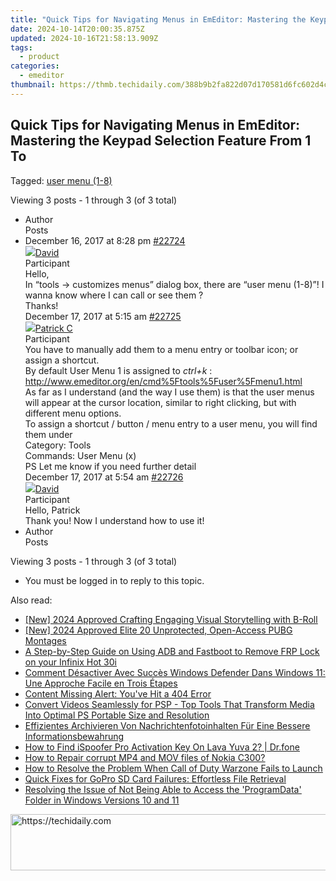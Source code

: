 ```yaml
---
title: "Quick Tips for Navigating Menus in EmEditor: Mastering the Keypad Selection Feature From 1 To"
date: 2024-10-14T20:00:35.875Z
updated: 2024-10-16T21:58:13.909Z
tags:
  - product
categories:
  - emeditor
thumbnail: https://thmb.techidaily.com/388b9b2fa822d07d170581d6fc602d4ca55180e6b7a80082d066387729af73ba.jpg
---
```


## Quick Tips for Navigating Menus in EmEditor: Mastering the Keypad Selection Feature From 1 To

Tagged: [user menu (1-8)](https://www.emeditor.com/forums/topic-tag/user-menu-1-8/)

Viewing 3 posts - 1 through 3 (of 3 total)

* Author  
Posts
* December 16, 2017 at 8:28 pm [#22724](https://tools.techidaily.com/emeditor/products/)  
[![](https://secure.gravatar.com/avatar/38351ff4e4e609e986bb497ee5b24b3a?s=80&d=identicon&r=g)David](https://www.emeditor.com/forums/users/David/ "View David's profile")  
Participant  
Hello,  
 In “tools -> customizes menus” dialog box, there are “user menu (1-8)”! I wanna know where I can call or see them ?  
 Thanks!  
December 17, 2017 at 5:15 am [#22725](https://tools.techidaily.com/emeditor/products/)  
[![](https://secure.gravatar.com/avatar/b5695857a6ecfde5db964f5b842293d1?s=80&d=identicon&r=g)Patrick C](https://www.emeditor.com/forums/users/patrick-c/ "View Patrick C's profile")  
Participant  
You have to manually add them to a menu entry or toolbar icon; or assign a shortcut.  
By default User Menu 1 is assigned to _ctrl+k_ :  
<http://www.emeditor.org/en/cmd%5Ftools%5Fuser%5Fmenu1.html>  
As far as I understand (and the way I use them) is that the user menus will appear at the cursor location, similar to right clicking, but with different menu options.  
To assign a shortcut / button / menu entry to a user menu, you will find them under  
 Category: Tools  
 Commands: User Menu (x)  
PS Let me know if you need further detail  
December 17, 2017 at 5:54 am [#22726](https://tools.techidaily.com/emeditor/products/)  
[![](https://secure.gravatar.com/avatar/38351ff4e4e609e986bb497ee5b24b3a?s=80&d=identicon&r=g)David](https://www.emeditor.com/forums/users/David/ "View David's profile")  
Participant  
Hello, Patrick  
 Thank you! Now I understand how to use it!
* Author  
Posts

Viewing 3 posts - 1 through 3 (of 3 total)

* You must be logged in to reply to this topic.

<ins class="adsbygoogle"
     style="display:block"
     data-ad-format="autorelaxed"
     data-ad-client="ca-pub-7571918770474297"
     data-ad-slot="1223367746"></ins>

<ins class="adsbygoogle"
     style="display:block"
     data-ad-client="ca-pub-7571918770474297"
     data-ad-slot="8358498916"
     data-ad-format="auto"
     data-full-width-responsive="true"></ins>

<span class="atpl-alsoreadstyle">Also read:</span>
<div><ul>
<li><a href="https://fox-direct.techidaily.com/new-2024-approved-crafting-engaging-visual-storytelling-with-b-roll/"><u>[New] 2024 Approved Crafting Engaging Visual Storytelling with B-Roll</u></a></li>
<li><a href="https://fox-glue.techidaily.com/new-2024-approved-elite-20-unprotected-open-access-pubg-montages/"><u>[New] 2024 Approved Elite 20 Unprotected, Open-Access PUBG Montages</u></a></li>
<li><a href="https://bypass-frp.techidaily.com/a-step-by-step-guide-on-using-adb-and-fastboot-to-remove-frp-lock-on-your-infinix-hot-30i-by-drfone-android/"><u>A Step-by-Step Guide on Using ADB and Fastboot to Remove FRP Lock on your Infinix Hot 30i</u></a></li>
<li><a href="https://win-manuals.techidaily.com/comment-desactiver-avec-succes-windows-defender-dans-windows-11-une-approche-facile-en-trois-etapes/"><u>Comment Désactiver Avec Succès Windows Defender Dans Windows 11: Une Approche Facile en Trois Étapes</u></a></li>
<li><a href="https://win-manuals.techidaily.com/content-missing-alert-youve-hit-a-404-error/"><u>Content Missing Alert: You've Hit a 404 Error</u></a></li>
<li><a href="https://win11.techidaily.com/convert-videos-seamlessly-for-psp-top-tools-that-transform-media-into-optimal-ps-portable-size-and-resolution/"><u>Convert Videos Seamlessly for PSP - Top Tools That Transform Media Into Optimal PS Portable Size and Resolution</u></a></li>
<li><a href="https://win-manuals.techidaily.com/effizientes-archivieren-von-nachrichtenfotoinhalten-fur-eine-bessere-informationsbewahrung/"><u>Effizientes Archivieren Von Nachrichtenfotoinhalten Für Eine Bessere Informationsbewahrung</u></a></li>
<li><a href="https://fake-location.techidaily.com/how-to-find-ispoofer-pro-activation-key-on-lava-yuva-2-drfone-by-drfone-virtual-android/"><u>How to Find iSpoofer Pro Activation Key On Lava Yuva 2? | Dr.fone</u></a></li>
<li><a href="https://blog-min.techidaily.com/how-to-repair-corrupt-mp4-and-mov-files-of-nokia-c300-by-stellar-video-repair-mobile-video-repair/"><u>How to Repair corrupt MP4 and MOV files of Nokia C300? </u></a></li>
<li><a href="https://program-issues.techidaily.com/how-to-resolve-the-problem-when-call-of-duty-warzone-fails-to-launch/"><u>How to Resolve the Problem When Call of Duty Warzone Fails to Launch</u></a></li>
<li><a href="https://win-manuals.techidaily.com/quick-fixes-for-gopro-sd-card-failures-effortless-file-retrieval/"><u>Quick Fixes for GoPro SD Card Failures: Effortless File Retrieval</u></a></li>
<li><a href="https://win-manuals.techidaily.com/resolving-the-issue-of-not-being-able-to-access-the-programdata-folder-in-windows-versions-10-and-11/"><u>Resolving the Issue of Not Being Able to Access the 'ProgramData' Folder in Windows Versions 10 and 11</u></a></li>
</ul></div>

<!-- affiliate ads begin -->
<a href="https://aligracehair.sjv.io/c/5597632/2080317/19272" target="_top" id="2080317">
  <img src="//a.impactradius-go.com/display-ad/19272-2080317" border="0" alt="https://techidaily.com" width="728" height="90"/>
</a>
<img height="0" width="0" src="https://aligracehair.sjv.io/i/5597632/2080317/19272" style="position:absolute;visibility:hidden;" border="0" />
<!-- affiliate ads end -->

